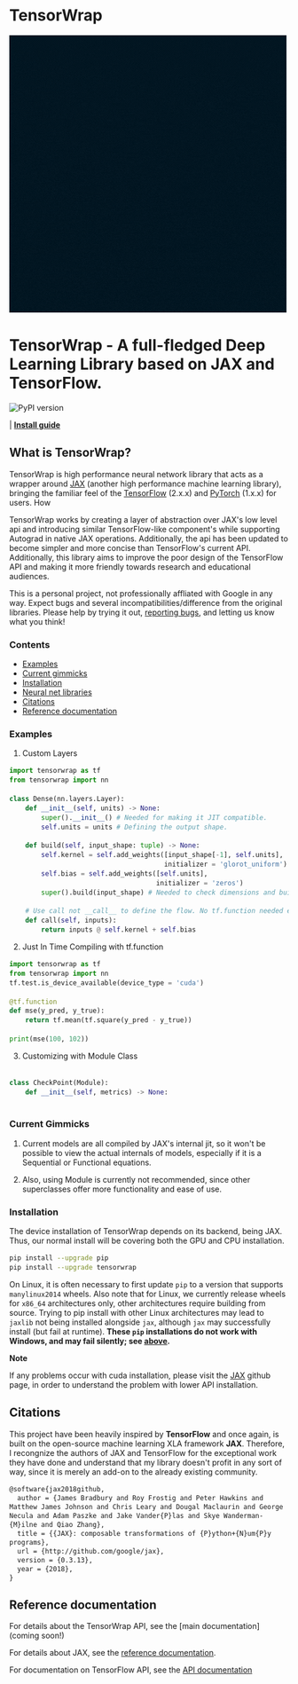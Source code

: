 # TensorWrap

![](https://github.com/Impure-King/base-tensorwrap/blob/CPU-Version/Images/TensorWrap.gif)

# TensorWrap - A full-fledged Deep Learning Library based on JAX and TensorFlow.

![PyPI version](https://img.shields.io/pypi/v/tensorwrap)

| [**Install guide**](#installation)


## What is TensorWrap?

TensorWrap is high performance neural network library that acts as a wrapper around [JAX](https://github.com/google/jax) (another high performance machine learning library), bringing the familiar feel of the [TensorFlow](https://tensorflow.org) (2.x.x) and [PyTorch](https://pytorch.org) (1.x.x) for users. How 

TensorWrap works by creating a layer of abstraction over JAX's low level api and introducing similar TensorFlow-like component's while supporting Autograd in native JAX operations. Additionally, the api has been updated to become simpler and more concise than TensorFlow's current API. Additionally, this library aims to improve the poor design of the TensorFlow API and making it more friendly towards research and educational audiences.

This is a personal project, not professionally affliated with Google in any way. Expect bugs and several incompatibilities/difference from the original libraries.
Please help by trying it out, [reporting
bugs](https://github.com/Impure-King/base-tensorwrap/issues), and letting us know what you
think!

### Contents
* [Examples](#Examples)
* [Current gimmicks](#current-gimmicks)
* [Installation](#installation)
* [Neural net libraries](#neural-network-libraries)
* [Citations](#citations)
* [Reference documentation](#reference-documentation)


### Examples

1) Custom Layers
```python
import tensorwrap as tf
from tensorwrap import nn

class Dense(nn.layers.Layer):
    def __init__(self, units) -> None:
        super().__init__() # Needed for making it JIT compatible.
        self.units = units # Defining the output shape.
  
    def build(self, input_shape: tuple) -> None:
        self.kernel = self.add_weights([input_shape[-1], self.units],
                                       initializer = 'glorot_uniform')
        self.bias = self.add_weights([self.units],
                                     initializer = 'zeros')
        super().build(input_shape) # Needed to check dimensions and build.
    
    # Use call not __call__ to define the flow. No tf.function needed either.
    def call(self, inputs):
        return inputs @ self.kernel + self.bias
```

2) Just In Time Compiling with tf.function
```python
import tensorwrap as tf
from tensorwrap import nn
tf.test.is_device_available(device_type = 'cuda')

@tf.function
def mse(y_pred, y_true):
    return tf.mean(tf.square(y_pred - y_true))

print(mse(100, 102))
```
3) Customizing with Module Class
```python 

class CheckPoint(Module):
    def __init__(self, metrics) -> None:
        

```


### Current Gimmicks
1. Current models are all compiled by JAX's internal jit, so it won't be possible to view the actual internals of models, especially if it is a Sequential or Functional equations.

2. Also, using Module is currently not recommended, since other superclasses offer more functionality and ease of use.



### Installation

The device installation of TensorWrap depends on its backend, being JAX. Thus, our normal install will be covering both the GPU and CPU installation.

```bash
pip install --upgrade pip
pip install --upgrade tensorwrap
```

On Linux, it is often necessary to first update `pip` to a version that supports
`manylinux2014` wheels. Also note that for Linux, we currently release wheels for `x86_64` architectures only, other architectures require building from source. Trying to pip install with other Linux architectures may lead to `jaxlib` not being installed alongside `jax`, although `jax` may successfully install (but fail at runtime). 
**These `pip` installations do not work with Windows, and may fail silently; see
[above](#installation).**

**Note**

If any problems occur with cuda installation, please visit the [JAX](www.github.com/google/jax) github page, in order to understand the problem with lower API installation.

## Citations

This project have been heavily inspired by __TensorFlow__ and once again, is built on the open-source machine learning XLA framework __JAX__. Therefore, I recongnize the authors of JAX and TensorFlow for the exceptional work they have done and understand that my library doesn't profit in any sort of way, since it is merely an add-on to the already existing community.

```
@software{jax2018github,
  author = {James Bradbury and Roy Frostig and Peter Hawkins and Matthew James Johnson and Chris Leary and Dougal Maclaurin and George Necula and Adam Paszke and Jake Vander{P}las and Skye Wanderman-{M}ilne and Qiao Zhang},
  title = {{JAX}: composable transformations of {P}ython+{N}um{P}y programs},
  url = {http://github.com/google/jax},
  version = {0.3.13},
  year = {2018},
}
```
## Reference documentation

For details about the TensorWrap API, see the
[main documentation] (coming soon!)

For details about JAX, see the
[reference documentation](https://jax.readthedocs.io/).

For documentation on TensorFlow API, see the
[API documentation](https://www.tensorflow.org/api_docs/python/tf)